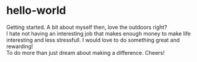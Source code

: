 # hello-world
Getting started.
A bit about myself then, love the outdoors right?  
I hate not having an interesting job that makes enough money to make life interesting and less stressfull.
I would love to do something great and rewarding!  
To do more than just dream about making a difference.
Cheers!
